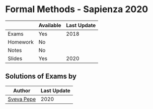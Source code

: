 # Formal Methods - Sapienza 2020

|   | Available | Last Update |
| ------------- | ------------- | ------------ |
| Exams | Yes | 2018 |
| Homework  | No |  |
| Notes  | No | |
| Slides | Yes | 2020 |

## Solutions of Exams by

| Author |  Last Update | 
|--------| ------------ | 
| [Sveva Pepe](https://github.com/pepes97) | 2020 | 
